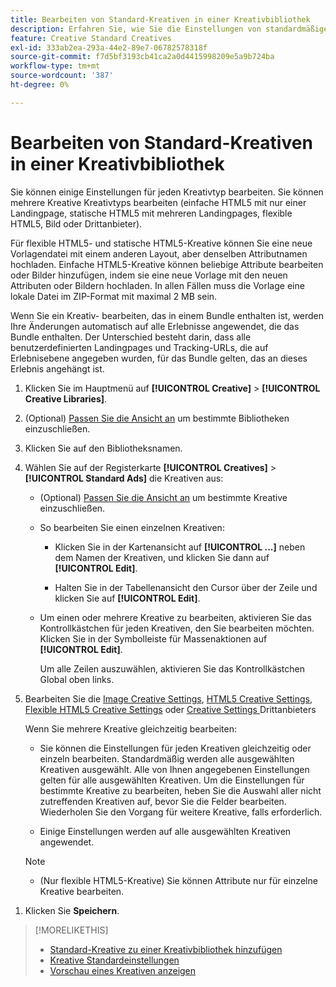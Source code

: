 ```yaml
---
title: Bearbeiten von Standard-Kreativen in einer Kreativbibliothek
description: Erfahren Sie, wie Sie die Einstellungen von standardmäßigen (nicht dynamischen) Kreativen in einer Kreativbibliothek ändern.
feature: Creative Standard Creatives
exl-id: 333ab2ea-293a-44e2-89e7-06782578318f
source-git-commit: f7d5bf3193cb41ca2a0d4415998209e5a9b724ba
workflow-type: tm+mt
source-wordcount: '387'
ht-degree: 0%

---
```


# Bearbeiten von Standard-Kreativen in einer Kreativbibliothek

Sie können einige Einstellungen für jeden Kreativtyp bearbeiten. Sie können mehrere Kreative <!-- or creative variations --> Kreativtyps bearbeiten (einfache HTML5 mit nur einer Landingpage, statische HTML5 mit mehreren Landingpages, flexible HTML5, Bild oder Drittanbieter<!-- , or dynamic -->).

Für flexible HTML5- und statische HTML5-Kreative können Sie eine neue Vorlagendatei mit einem anderen Layout, aber denselben Attributnamen hochladen. Einfache HTML5-Kreative können beliebige Attribute bearbeiten oder Bilder hinzufügen, indem sie eine neue Vorlage mit den neuen Attributen oder Bildern hochladen. In allen Fällen muss die Vorlage eine lokale Datei im ZIP-Format mit maximal 2 MB sein.

Wenn Sie ein Kreativ-<!-- or creative variation --> bearbeiten, das in einem Bundle enthalten ist, werden Ihre Änderungen automatisch auf alle Erlebnisse angewendet, die das Bundle enthalten. Der Unterschied besteht darin, dass alle benutzerdefinierten Landingpages und Tracking-URLs, die auf Erlebnisebene angegeben wurden, für das Bundle gelten, das an dieses Erlebnis angehängt ist.

1. Klicken Sie im Hauptmenü auf **[!UICONTROL Creative]** > **[!UICONTROL Creative Libraries]**.

1. (Optional) [Passen Sie die Ansicht an](/help/creative/introduction/customize-data-views.md) um bestimmte Bibliotheken einzuschließen.

1. Klicken Sie auf den Bibliotheksnamen.

1. Wählen Sie auf der Registerkarte **[!UICONTROL Creatives]** > **[!UICONTROL Standard Ads]** die Kreativen aus:

   * (Optional) [Passen Sie die Ansicht an](/help/creative/introduction/customize-data-views.md) um bestimmte Kreative einzuschließen.

   * So bearbeiten Sie einen einzelnen Kreativen:

      * Klicken Sie in der Kartenansicht auf **[!UICONTROL ...]** neben dem Namen der Kreativen, und klicken Sie dann auf **[!UICONTROL Edit]**.

      * Halten Sie in der Tabellenansicht den Cursor über der Zeile und klicken Sie auf **[!UICONTROL Edit]**.

   * Um einen oder mehrere Kreative zu bearbeiten, aktivieren Sie das Kontrollkästchen für jeden Kreativen, den Sie bearbeiten möchten. Klicken Sie in der Symbolleiste für Massenaktionen auf **[!UICONTROL Edit]**.

     Um alle Zeilen auszuwählen, aktivieren Sie das Kontrollkästchen Global oben links.

1. Bearbeiten Sie die [Image Creative Settings](/help/creative/creative-libraries/creative-settings-standard.md#creative-settings-image), [HTML5 Creative Settings](/help/creative/creative-libraries/creative-settings-standard.md#creative-settings-html5), [Flexible HTML5 Creative Settings](/help/creative/creative-libraries/creative-settings-standard.md#creative-settings-flexible-html5) oder [Creative Settings ](/help/creative/creative-libraries/creative-settings-standard.md#creative-settings-third-party) Drittanbieters<!-- , or [dynamic creative settings](/help/creative/creative-libraries/creative-settings-dynamic.md) -->

   Wenn Sie mehrere Kreative gleichzeitig bearbeiten:

   * Sie können die Einstellungen für jeden Kreativen gleichzeitig oder einzeln bearbeiten. Standardmäßig werden alle ausgewählten Kreativen ausgewählt. Alle von Ihnen angegebenen Einstellungen gelten für alle ausgewählten Kreativen. Um die Einstellungen für bestimmte Kreative zu bearbeiten, heben Sie die Auswahl aller nicht zutreffenden Kreativen auf, bevor Sie die Felder bearbeiten. Wiederholen Sie den Vorgang für weitere Kreative, falls erforderlich.

   * Einige Einstellungen werden auf alle ausgewählten Kreativen angewendet.

   >[!NOTE]
   >
   >* (Nur flexible HTML5-Kreative) Sie können Attribute nur für einzelne Kreative bearbeiten.<!-- May never be implemented: Also, when you update the template for a parent creative with child variations, the variations are updated with any changes to the template layout, but the attribute values for the variation aren't changed. -->

<!-- Not there as of 1/16/25. If we do add it, verify the applicable ad types:   
1. (Flexible HTML5 [or third-party should be possible, but not so] creatives; optional) Once you've made your changes, click ![]() to preview the new creative. 
-->

1. Klicken Sie **Speichern**.

<!-- Not there as of 1/16/25. If we do add it, add back in:
1. (Flexible HTML5 or third-party creatives; optional) Regenerate the thumbnail within the table view or cards view if the change isn't visible immediately.
-->

>[!MORELIKETHIS]
>
>* [Standard-Kreative zu einer Kreativbibliothek hinzufügen](creative-add-standard.md)
>* [Kreative Standardeinstellungen](/help/creative/creative-libraries/creative-settings-standard.md)
>* [Vorschau eines Kreativen anzeigen](/help/creative/creative-libraries/creative-preview.md)
